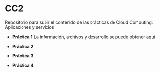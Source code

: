 # CC2
Repositorio para subir el contenido de las prácticas de Cloud Computing: Aplicaciones y servicios
- **Práctica 1**
    La información, archivos y desarrollo se puede obtener [aquí](https://github.com/jcgq/CC2/tree/main/P1)

- **Práctica 2**
- **Práctica 3**
- **Práctica 4**